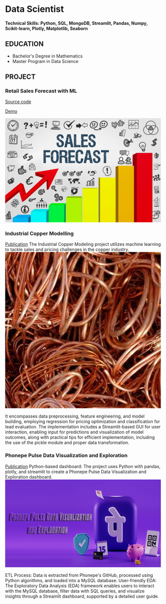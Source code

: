 # Data Scientist

#### Technical Skills: Python, SQL, MongoDB, Streamlit, Pandas, Numpy, Scikit-learn, Plotly, Matplotlib, Seaborn


## EDUCATION
 - Bachelor's Degree in Mathematics
 - Master Program in Data Science

## PROJECT
### Retail Sales Forecast with ML
[Source code](https://github.com/Preethi-PanneerSelvam/Retail-Sales-Forecast-With-ML)

[Demo](https://www.linkedin.com/posts/preethipanneerselvam_this-project-aims-to-forecast-retail-sales-activity-7181259962889764864-KUxw?utm_source=share&utm_medium=member_desktop) 

![Forecast-Sales-using-Machine-Learning](/assets/img/Forecast-Sales-using-Machine-Learning.jpeg)



### Industrial Copper Modelling
[Publication](https://github.com/Preethi-PanneerSelvam/Industrial-Copper-Modeling)
The Industrial Copper Modeling project utilizes machine
learning to tackle sales and pricing challenges in the copper
industry.
![Industrial-Copper-Modelling](/assets/img/copper.jpg)

It encompasses data preprocessing, feature engineering, and
model building, employing regression for pricing optimization
and classification for lead evaluation.
The implementation includes a Streamlit-based GUI for user
interaction, enabling input for predictions and visualization of
model outcomes, along with practical tips for efficient
implementation, including the use of the pickle module and
proper data transformation.

### Phonepe Pulse Data Visualization and Exploration
[Publication](https://github.com/Preethi-PanneerSelvam/Phonepe-Data-Visualization-and-Exploration)
Python-based dashboard: The project uses Python with pandas,
plotly, and streamlit to create a Phonepe Pulse Data
Visualization and Exploration dashboard.
![Phonepe-Pulse-Data-Visualization-and-Exploration](/assets/img/phonepe.jpg)

ETL Process: Data is extracted from Phonepe's GitHub,
processed using Python algorithms, and loaded into a MySQL
database.
User-friendly EDA: The Exploratory Data Analysis (EDA)
framework enables users to interact with the MySQL database,
filter data with SQL queries, and visualize insights through a
Streamlit dashboard, supported by a detailed user guide.




